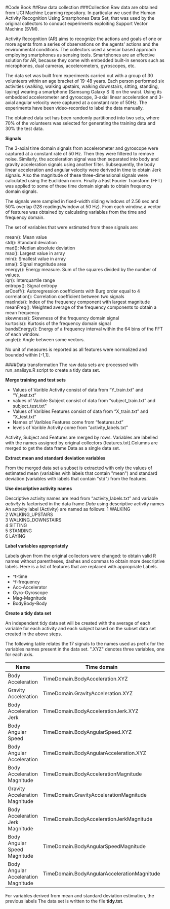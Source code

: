 #Code Book
##Raw data collection
###Collection
Raw data are obtained from UCI Machine Learning repository. In particular we used the Human Activity Recognition Using Smartphones Data Set, that was used by the original collectors to conduct experiments exploiting Support Vector Machine (SVM).   

Activity Recognition (AR) aims to recognize the actions and goals of one or more agents from a series of observations on the agents' actions and the environmental conditions. The collectors used a sensor based approach employing smartphones as sensing tools. Smartphones are an effective solution for AR, because they come with embedded built-in sensors such as microphones, dual cameras, accelerometers, gyroscopes, etc.  

The data set was built from experiments carried out with a group of 30 volunteers within an age bracket of 19-48 years. Each person performed six activities (walking, walking upstairs, walking downstairs, sitting, standing, laying) wearing a smartphone (Samsung Galaxy S II) on the waist. Using its embedded accelerometer and gyroscope, 3-axial linear acceleration and 3-axial angular velocity were captured at a constant rate of 50Hz. The experiments have been video-recorded to label the data manually.  

The obtained data set has been randomly partitioned into two sets, where 70% of the volunteers was selected for generating the training data and 30% the test data.  


**Signals**

The 3-axial time domain signals from accelerometer and gyroscope were captured at a constant rate of 50 Hz. Then they were filtered to remove noise. Similarly, the acceleration signal was then separated into body and gravity acceleration signals using another filter. Subsequently, the body linear acceleration and angular velocity were derived in time to obtain Jerk signals. Also the magnitude of these three-dimensional signals were calculated using the Euclidean norm. Finally a Fast Fourier Transform (FFT) was applied to some of these time domain signals to obtain frequency domain signals.  

The signals were sampled in fixed-width sliding windows of 2.56 sec and 50% overlap (128 readings/window at 50 Hz). From each window, a vector of features was obtained by calculating variables from the time and frequency domain.  

The set of variables that were estimated from these signals are:  

mean(): Mean value  
std(): Standard deviation  
mad(): Median absolute deviation  
max(): Largest value in array  
min(): Smallest value in array  
sma(): Signal magnitude area  
energy(): Energy measure. Sum of the squares divided by the number of values.  
iqr(): Interquartile range  
entropy(): Signal entropy  
arCoeff(): Autoregression coefficients with Burg order equal to 4  
correlation(): Correlation coefficient between two signals  
maxInds(): Index of the frequency component with largest magnitude  
meanFreq(): Weighted average of the frequency components to obtain a mean frequency  
skewness(): Skewness of the frequency domain signal  
kurtosis(): Kurtosis of the frequency domain signal  
bandsEnergy(): Energy of a frequency interval within the 64 bins of the FFT of each window.  
angle(): Angle between some vectors.  

No unit of measures is reported as all features were normalized and bounded within [-1,1].  

####Data transformation
The raw data sets are processed with run_analisys.R script to create a tidy data set.  

**Merge training and test sets**    

* Values of Varible Activity consist of data from “Y_train.txt” and “Y_test.txt”
* values of Varible Subject consist of data from “subject_train.txt” and subject_test.txt"
* Values of Varibles Features consist of data from “X_train.txt” and “X_test.txt”
* Names of Varibles Features come from “features.txt”
* levels of Varible Activity come from “activity_labels.txt”

Activity, Subject and Features are merged by rows. Variables are labelled with the names assigned by original collectors (features.txt).Columns are merged to get the data frame Data as a single data set.  


**Extract mean and standard deviation variables**  

From the merged data set a subset is extracted with only the values of estimated mean (variables with labels that contain "mean") and standard deviation (variables with labels that contain "std") from the features.  


**Use descriptive activity names**  

Descriptive activity names are read from “activity_labels.txt” and variable *activity* is factorised in the data frame *Data* using descriptive activity names
An activity label (Activity) are named as follows: 
1 WALKING  
2 WALKING_UPSTAIRS  
3 WALKING_DOWNSTAIRS  
4 SITTING  
5 STANDING  
6 LAYING  



**Label variables appropriately** 

Labels given from the original collectors were changed: to obtain valid R names without parentheses, dashes and commas to obtain more descriptive labels. Here is a list of features that are replaced with appropriate Labels.  
+ ^t-time  
+ ^f-frequency  
+ Acc-Accelerator  
+ Gyro-Gyroscope  
+ Mag-Magnitude  
+ BodyBody-Body


**Create a tidy data set**

An independent tidy data set will be created with the average of each variable for each activity and each subject based on the subset data set created in the above steps.  

The following table relates the 17 signals to the names used as prefix for the
variables names present in the data set. ".XYZ" denotes three variables, one for each axis.

Name                                | Time domain                            | Frequency domain
------------------------------------| ---------------------------------------| ------------------------------------
Body Acceleration                   | TimeDomain.BodyAcceleration.XYZ        | FrequencyDomain.BodyAcceleration.XYZ
Gravity Acceleration                | TimeDomain.GravityAcceleration.XYZ     |
Body Acceleration Jerk              | TimeDomain.BodyAccelerationJerk.XYZ    | FrequencyDomain.BodyAccelerationJerk.XYZ
Body Angular Speed                  | TimeDomain.BodyAngularSpeed.XYZ        | FrequencyDomain.BodyAngularSpeed.XYZ
Body Angular Acceleration           | TimeDomain.BodyAngularAcceleration.XYZ |
Body Acceleration Magnitude         | TimeDomain.BodyAccelerationMagnitude   | FrequencyDomain.BodyAccelerationMagnitude
Gravity Acceleration Magnitude      | TimeDomain.GravityAccelerationMagnitude|
Body Acceleration Jerk Magnitude    |TimeDomain.BodyAccelerationJerkMagnitude| FrequencyDomain.BodyAccelerationJerkMagnitude
Body Angular Speed Magnitude        | TimeDomain.BodyAngularSpeedMagnitude   | FrequencyDomain.BodyAngularSpeedMagnitude
Body Angular Acceleration Magnitude|TimeDomain.BodyAngularAccelerationMagnitude|FrequencyDomain.BodyAngularAccelerationMagnitude

For variables derived from mean and standard deviation estimation, the previous labels
The data set is written to the file **tidy.txt**.
